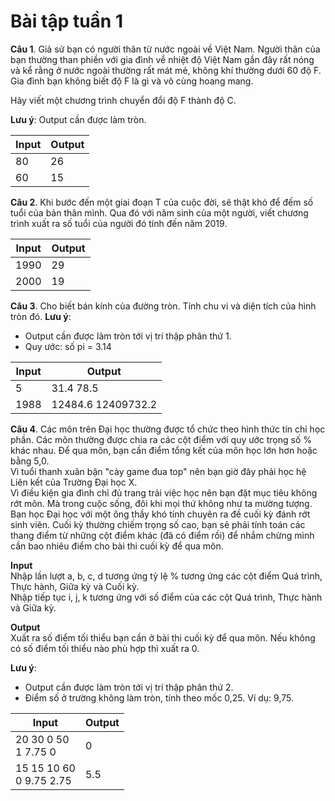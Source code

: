 # Bài tập tuần 1

**Câu 1**. Giả sử bạn có người thân từ nước ngoài về Việt Nam. Người thân của bạn thường than phiền với gia đình về nhiệt độ Việt Nam gần đây rất nóng và kể rằng ở nước ngoài thường rất mát mẻ, không khí thường dưới 60 độ F. Gia đình bạn không biết độ F là gì và vô cùng hoang mang. 

Hãy viết một chương trình chuyển đổi độ F thành độ C. 

**Lưu ý**: Output cần được làm tròn.

| Input | Output |
|-------|--------|
| 80    | 26     |
| 60    | 15     |

**Câu 2**. Khi bước đến một giai đoạn T của cuộc đời, sẽ thật khó để đếm số tuổi của bản thân mình. Qua đó với năm sinh của một người, viết chương trình xuất ra số tuổi của người đó tính đến năm 2019.

| Input | Output |
|-------|--------|
| 1990  | 29     |
| 2000  | 19     |

**Câu 3**. Cho biết bán kính của đường tròn. Tính chu vi và diện tích của hình tròn đó. 
**Lưu ý**: 
  - Output cần được làm tròn tới vị trí thập phân thứ 1.
  - Quy ước: số pi = 3.14

| Input | Output             |
|-------|--------------------|
| 5     | 31.4 78.5          |
| 1988  | 12484.6 12409732.2 |

**Câu 4**. Các môn trên Đại học thường được tổ chức theo hình thức tín chỉ học phần. Các môn thường được chia ra các cột điểm với quy ước trọng số % khác nhau. Để qua môn, bạn cần điểm tổng kết của môn học lớn hơn hoặc bằng 5,0.<br>
Vì tuổi thanh xuân bận "cày game đua top" nên bạn giờ đây phải học hệ Liên kết của Trường Đại học X.<br> 
Vì điều kiện gia đình chỉ đủ trang trải việc học nên bạn đặt mục tiêu không rớt môn. Mà trong cuộc sống, đôi khi mọi thứ không như ta mường tượng. <br>
Bạn học Đại học với một ông thầy khó tính chuyên ra đề cuối kỳ đánh rớt sinh viên. Cuối kỳ thường chiếm trọng số cao, bạn sẽ phải tính toán các thang điểm từ những cột điểm khác (đã có điểm rồi) để nhắm chừng mình cần bao nhiêu điểm cho bài thi cuối kỳ để qua môn.

**Input**
<br>Nhập lần lượt a, b, c, d tương ứng tỷ lệ % tương ứng các cột điểm Quá trình, Thực hành, Giữa kỳ và Cuối kỳ.
<br>Nhập tiếp tục i, j, k tương ứng với số điểm của các cột Quá trình, Thực hành và Giữa kỳ.

**Output**
<br>Xuất ra số điểm tối thiểu bạn cần ở bài thi cuối kỳ để qua môn. Nếu không có số điểm tối thiểu nào phù hợp thì xuất ra 0. 

**Lưu ý**: 
  - Output cần được làm tròn tới vị trí thập phân thứ 2.
  - Điểm số ở trường không làm tròn, tính theo mốc 0,25. Ví dụ: 9,75.
  
| Input                       | Output |
|-----------------------------|--------|
| 20 30 0 50<br>1 7.75 0      | 0      |
| 15 15 10 60 <br>0 9.75 2.75 | 5.5    |


